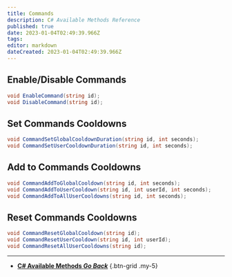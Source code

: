```yaml
---
title: Commands
description: C# Available Methods Reference
published: true
date: 2023-01-04T02:49:39.966Z
tags: 
editor: markdown
dateCreated: 2023-01-04T02:49:39.966Z
---
```


## Enable/Disable Commands
```csharp
void EnableCommand(string id);
void DisableCommand(string id);
```

## Set Commands Cooldowns
```csharp
void CommandSetGlobalCooldownDuration(string id, int seconds);
void CommandSetUserCooldownDuration(string id, int seconds);
```

## Add to Commands Cooldowns
```csharp
void CommandAddToGlobalCooldown(string id, int seconds);
void CommandAddToUserCooldown(string id, int userId, int seconds);
void CommandAddToAllUserCooldowns(string id, int seconds);
```

## Reset Commands Cooldowns
```csharp
void CommandResetGlobalCooldown(string id);
void CommandResetUserCooldown(string id, int userId);
void CommandResetAllUserCooldowns(string id);
```

---

- [<i class="mdi mdi-chevron-left"></i> **C# Available Methods *Go Back***](/Sub-Actions/Code/CSharp/Available-Methods)
{.btn-grid .my-5}